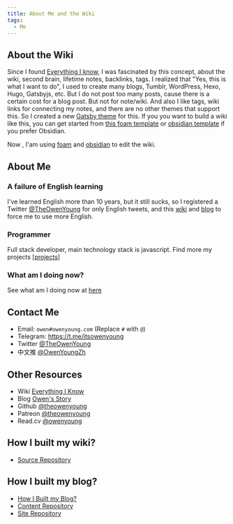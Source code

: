 ```yaml
---
title: About Me and the Wiki
tags:
  - Me
---
```


## About the Wiki

Since I found [Everything I know](https://wiki.nikitavoloboev.xyz), I was fascinated by this concept, about the wiki, second brain, lifetime notes, backlinks, tags. I realized that "Yes, this is what I want to do", I used to create many blogs, Tumblr, WordPress, Hexo, Hugo, Gatsbyjs, etc. But I do not post too many posts, cause there is a certain cost for a blog post. But not for note/wiki. And also I like tags, wiki links for connecting my notes, and there are no other themes that support this. So I created a new [Gatsby theme](https://github.com/theowenyoung/gatsby-theme-primer-wiki) for this. If you you want to build a wiki like this, you can get started from [this foam template](https://github.com/theowenyoung/foam-template-gatsby-theme-primer-wiki) or [obsidian template](https://github.com/theowenyoung/obsidian-template-gatsby-theme-primer-wiki) if you prefer Obsidian.

Now , I'am using [foam](https://github.com/foambubble/foam) and [obsidian](https://obsidian.md/) to edit the wiki.

## About Me

### A failure of English learning

I've learned English more than 10 years, but it still sucks, so I registered a Twitter [@TheOwenYoung](https://twitter.com/TheOwenYoung) for only English tweets, and this [wiki](https://wiki.owenyoung.com) and [blog](https://blog.owenyoung.com) to force me to use more English.

### Programmer

Full stack developer, main technology stack is javascript. Find more my projects [[projects]]

### What am I doing now?

See what am I doing now at [here](now.md)

## Contact Me

- Email: `owen#owenyoung.com` (Replace `#` with `@`)
- Telegram: <https://t.me/itsowenyoung>
- Twitter [@TheOwenYoung](https://twitter.com/TheOwenYoung)
- 中文推 [@OwenYoungZh](https://twitter.com/OwenYoungZh)

## Other Resources

- Wiki [Everything I Know](https://wiki.owenyoung.com/)
- Blog [Owen's Story](https://blog.owenyoung.com)
- Github [@theowenyoung](https://github.com/theowenyoung)
- Patreon [@theowenyoung](https://www.patreon.com/theowenyoung)
- Read.cv [@owenyoung](https://read.cv/owenyoung)

## How I built my wiki?

- [Source Repository](https://github.com/theowenyoung/wiki)

## How I built my blog?

- [How I Built my Blog?](https://blog.owenyoung.com/en/posts/how-i-built-my-blog/)
- [Content Repository](https://github.com/theowenyoung/story)
- [Site Repository](https://github.com/theowenyoung/theowenyoung.github.io)

[//begin]: # "Autogenerated link references for markdown compatibility"
[projects]: projects.md "Projects"
[//end]: # "Autogenerated link references"
